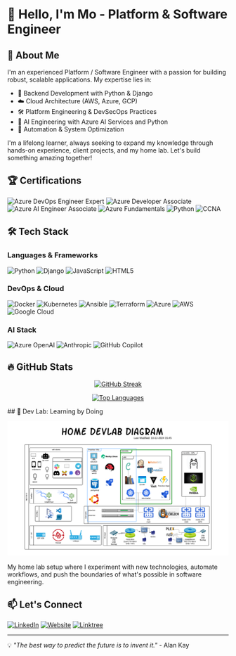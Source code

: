# 👋 Hello, I'm Mo - Platform & Software Engineer

## 💫 About Me

I'm an experienced Platform / Software Engineer with a passion for building robust, scalable applications. My expertise lies in:

- 🚀 Backend Development with Python & Django
- ☁️ Cloud Architecture (AWS, Azure, GCP)
- 🛠 Platform Engineering & DevSecOps Practices
- 🧠 AI Engineering with Azure AI Services and Python
- 🤖 Automation & System Optimization

I'm a lifelong learner, always seeking to expand my knowledge through hands-on experience, client projects, and my home lab. Let's build something amazing together!

## 🏆 Certifications

![Azure DevOps Engineer Expert](https://img.shields.io/badge/Azure%20DevOps%20Engineer%20Expert-0078D4?style=for-the-badge&logo=microsoft-azure&logoColor=white)
![Azure Developer Associate](https://img.shields.io/badge/Azure%20Developer%20Associate-0078D4?style=for-the-badge&logo=microsoft-azure&logoColor=white)
![Azure AI Engineer Associate](https://img.shields.io/badge/Azure%20AI%20Engineer%20Associate-0078D4?style=for-the-badge&logo=microsoft-azure&logoColor=white)
![Azure Fundamentals](https://img.shields.io/badge/Azure%20Fundamentals-0078D4?style=for-the-badge&logo=microsoft-azure&logoColor=white)
![Python](https://img.shields.io/badge/Python-3670A0?style=for-the-badge&logo=python&logoColor=ffdd54)
![CCNA](https://img.shields.io/badge/CCNA-1BA0D7?style=for-the-badge&logo=cisco&logoColor=white)

## 🛠️ Tech Stack

### Languages & Frameworks
![Python](https://img.shields.io/badge/Python-3670A0?style=for-the-badge&logo=python&logoColor=ffdd54)
![Django](https://img.shields.io/badge/Django-%23092E20.svg?style=for-the-badge&logo=django&logoColor=white)
![JavaScript](https://img.shields.io/badge/JavaScript-%23323330.svg?style=for-the-badge&logo=javascript&logoColor=%23F7DF1E)
![HTML5](https://img.shields.io/badge/HTML5-%23E34F26.svg?style=for-the-badge&logo=html5&logoColor=white)

### DevOps & Cloud
![Docker](https://img.shields.io/badge/Docker-%230db7ed.svg?style=for-the-badge&logo=docker&logoColor=white)
![Kubernetes](https://img.shields.io/badge/Kubernetes-%23326ce5.svg?style=for-the-badge&logo=kubernetes&logoColor=white)
![Ansible](https://img.shields.io/badge/Ansible-%231A1918.svg?style=for-the-badge&logo=ansible&logoColor=EE0000)
![Terraform](https://img.shields.io/badge/Terraform-%235835CC.svg?style=for-the-badge&logo=terraform&logoColor=white)
![Azure](https://img.shields.io/badge/Azure-0078D4?style=for-the-badge&logo=microsoft-azure&logoColor=white)
![AWS](https://img.shields.io/badge/AWS-232F3E?style=for-the-badge&logo=amazon-aws&logoColor=white)
![Google Cloud](https://img.shields.io/badge/Google%20Cloud-4285F4?style=for-the-badge&logo=google-cloud&logoColor=white)

### AI Stack
![Azure OpenAI](https://img.shields.io/badge/Azure%20OpenAI-%230072C6.svg?style=for-the-badge&logo=microsoft-azure&logoColor=white)
![Anthropic](https://img.shields.io/badge/Anthropic-%23FF6F61.svg?style=for-the-badge&logo=anthropic&logoColor=white)
![GitHub Copilot](https://img.shields.io/badge/GitHub%20Copilot-%2300ADEF.svg?style=for-the-badge&logo=github&logoColor=white)

## 🔥 GitHub Stats
<div align="center">

[![GitHub Streak](https://github-readme-streak-stats.herokuapp.com/?user=mdf-ido&theme=dark)](https://github.com/mdf-ido)

[![Top Languages](https://github-readme-stats.vercel.app/api/top-langs/?username=mdf-ido&layout=compact&theme=dark)](https://github.com/mdf-ido)

</div>
## 🔬 Dev Lab: Learning by Doing

![Dev Lab Setup](/pics/devlab.png)

My home lab setup where I experiment with new technologies, automate workflows, and push the boundaries of what's possible in software engineering.

## 📫 Let's Connect

[![LinkedIn](https://img.shields.io/badge/LinkedIn-%230077B5.svg?style=for-the-badge&logo=linkedin&logoColor=white)](https://www.linkedin.com/in/yourusername)
[![Website](https://img.shields.io/badge/Website-%23000000.svg?style=for-the-badge&logo=About.me&logoColor=white)](https://www.ingeniumcode.io)
[![Linktree](https://img.shields.io/badge/Linktree-39E09B?style=for-the-badge&logo=linktree&logoColor=white)](https://linktr.ee/thecodelab)

---

💡 *"The best way to predict the future is to invent it."* - Alan Kay